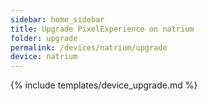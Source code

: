 ```yaml
---
sidebar: home_sidebar
title: Upgrade PixelExperience on natrium
folder: upgrade
permalink: /devices/natrium/upgrade
device: natrium
---
```

{% include templates/device_upgrade.md %}
